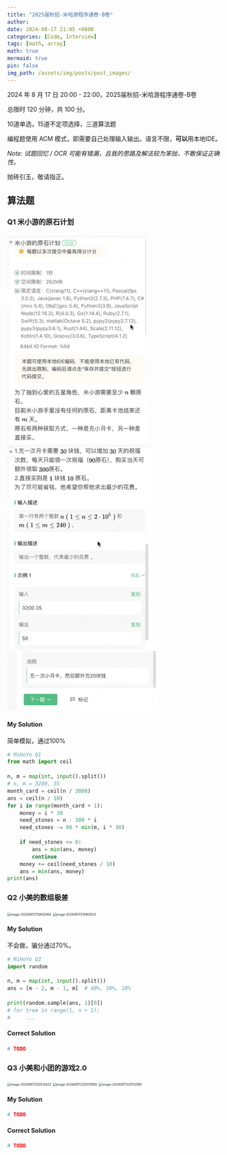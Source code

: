 ```yaml
---
title: "2025届秋招-米哈游程序通卷-B卷"
author: 
date: 2024-08-17 21:05 +0800
categories: [Code, Interview]
tags: [math, array]
math: true
mermaid: true
pin: false
img_path: /assets/img/posts/post_images/
---
```


2024 年 8 月 17 日 20:00 - 22:00，2025届秋招-米哈游程序通卷-B卷



总限时 120 分钟，共 100 分。



10道单选，15道不定项选择，三道算法题



编程题使用 ACM 模式，即需要自己处理输入输出。语言不限，**可以**用本地IDE。



*Note: 试题回忆 / OCR 可能有错漏，且我的思路及解法较为笨拙，不敢保证正确性。*



抛砖引玉，敬请指正。



## 算法题

### Q1 米小游的原石计划

<img src="../../assets/img/posts/post_images/image-20240818002346061.png" alt="image-20240818002346061" style="zoom:50%;" />

<img src="../../assets/img/posts/post_images/image-20240818002412615.png" alt="image-20240818002412615" style="zoom:50%;" />

<img src="../../assets/img/posts/post_images/image-20240818002438726.png" alt="image-20240818002438726" style="zoom:50%;" />

#### My Solution

简单模拟，通过100%

```python
# MiHoYo Q1
from math import ceil

n, m = map(int, input().split())
# n, m = 3200, 35
month_card = ceil(n / 3000)
ans = ceil(n / 10)
for i in range(month_card + 1):
    money = i * 30
    need_stones = n - 300 * i
    need_stones -= 90 * min(m, i * 30)

    if need_stones <= 0:
        ans = min(ans, money)
        continue
    money += ceil(need_stones / 10)
    ans = min(ans, money)
print(ans)
```



### Q2 小美的数组极差

<img src="image-20240817215642064.png" alt="image-20240817215642064" style="zoom:50%;" />

<img src="image-20240817215904123.png" alt="image-20240817215904123" style="zoom:50%;" />

#### My Solution

不会做，骗分通过70%。

```python
# MiHoYo Q2
import random

n, m = map(int, input().split())
ans = [m - 2, m - 1, m]  # 40%, 50%, 10%

print(random.sample(ans, 1)[0])
# for tree in range(1, n + 1):
#     ...
```

#### Correct Solution

```python
# TODO
```



### Q3 小美和小团的游戏2.0

<img src="image-20240817220013423.png" alt="image-20240817220013423" style="zoom:50%;" />

<img src="image-20240817220037600.png" alt="image-20240817220037600" style="zoom:50%;" />

<img src="image-20240817220112565.png" alt="image-20240817220112565" style="zoom:50%;" />

#### My Solution

```python
# TODO
```

#### Correct Solution

```python
# TODO
```

